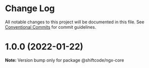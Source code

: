 # Change Log

All notable changes to this project will be documented in this file.
See [Conventional Commits](https://conventionalcommits.org) for commit guidelines.

# 1.0.0 (2022-01-22)

**Note:** Version bump only for package @shiftcode/ngx-core
